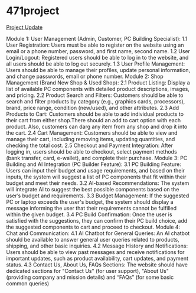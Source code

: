 # 471project
[Project Update](https://docs.google.com/document/d/1OEoK57gtPpma_MRxoraYAccXEDAH7i29aArvnmzzoOM/edit?tab=t.0)

Module 1: User Management (Admin, Customer, PC Building Specialist):
1.1 User Registration: Users must be able to register on the website using an email or a phone number, password, and first name, second name.
1.2 User Login/Logout: Registered users should be able to log in to the website, and all users should be able to log out securely. 
1.3 User Profile Management: Users should be able to manage their profiles, update personal information, and change passwords, email or phone number.
Module 2: Shop Management (Brand New Shop & Used Shop): 
2.1 Product Listing: Display a list of available PC components with detailed product descriptions, images, and pricing. 
2.2 Product Search and Filters: Customers should be able to search and filter products by category (e.g., graphics cards, processors), brand, price range, condition (new/used), and other attributes.
2.3 Add Products to Cart: Customers should be able to add individual products to their cart from either shop.There should an add to cart option with each product. Also, customers can darg any item from any shop and drop it into the cart.
2.4 Cart Management: Customers should be able to view and manage their cart, including removing items, updating quantities, and checking the total cost.
2.5 Checkout and Payment Integration: After logging in, users should be able to checkout, select payment methods (bank transfer, card, e-wallet), and complete their purchase.
Module 3: PC Building and AI Integration (PC Builder Feature):
3.1 PC Building Feature: Users can input their budget and usage requirements, and based on their inputs, the system will suggest a list of PC components that fit within their budget and meet their needs.
3.2 AI-based Recommendations: The system will integrate AI to suggest the best possible components based on the user’s budget and requirements.
3.3 Budget Management: If the suggested PC or laptop exceeds the user's budget, the system should display a message informing the user that their requirements cannot be fulfilled within the given budget.
3.4 PC Build Confirmation: Once the user is satisfied with the suggestions, they can confirm their PC build choice, add the suggested components to cart and proceed to checkout.
Module 4: Chat and Communication:
4.1 AI Chatbot for General Queries: An AI chatbot should be available to answer general user queries related to products, shipping, and other basic inquiries.
4.2 Message History and Notifications: Users should be able to view past messages and receive notifications for important updates, such as product availability, cart updates, and payment status.
4.3 Contact Us, About Us, FAQs Sections: The website should have dedicated sections for "Contact Us" (for user support), "About Us" (providing company and mission details) and “FAQs” (for some basic common queries)

